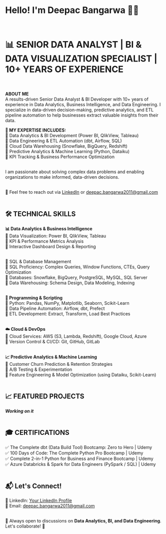 # Hello! I'm Deepac Bangarwa 👋😃


# </br>**📊 SENIOR DATA ANALYST | BI & DATA VISUALIZATION SPECIALIST | 10+ YEARS OF EXPERIENCE**</br></br>

**ABOUT ME**</br>
A results-driven Senior Data Analyst & BI Developer with 10+ years of experience in Data Analytics, Business Intelligence, and Data Engineering. I specialize in data-driven decision-making, predictive analytics, and ETL pipeline automation to help businesses extract valuable insights from their data.

**🚀 MY EXPERTISE INCLUDES:** </br>
🚀 Data Analytics & BI Development (Power BI, QlikView, Tableau)</br>
🚀 Data Engineering & ETL Automation (dbt, Airflow, SQL)</br>
🚀 Cloud Data Warehousing (Snowflake, BigQuery, Redshift)</br>
🚀 Predictive Analytics & Machine Learning (Python, Dataiku)</br>
🚀 KPI Tracking & Business Performance Optimization</br></br>

I am passionate about solving complex data problems and enabling organizations to make informed, data-driven decisions.</br></br>

📩 Feel free to reach out via [LinkedIn](https://www.linkedin.com/in/deepacbangarwa/) or deepac.bangarwa2011@gmail.com</br></br>

## **🛠️ TECHNICAL SKILLS**</br>
**📊 Data Analytics & Business Intelligence**</br>
🚀 Data Visualization: Power BI, QlikView, Tableau</br>
🚀 KPI & Performance Metrics Analysis</br>
🚀 Interactive Dashboard Design & Reporting</br></br>

💾 SQL & Database Management</br>
🚀 SQL Proficiency: Complex Queries, Window Functions, CTEs, Query Optimization</br>
🚀 Databases: Snowflake, BigQuery, PostgreSQL, MySQL, SQL Server</br>
🚀 Data Warehousing: Schema Design, Data Modeling, Indexing</br></br>

**🐍 Programming & Scripting**</br>
🚀 Python: Pandas, NumPy, Matplotlib, Seaborn, Scikit-Learn</br>
🚀 Data Pipeline Automation: Airflow, dbt, Prefect</br>
🚀 ETL Development: Extract, Transform, Load Best Practices</br></br>

**☁️ Cloud & DevOps**</br>
🚀 Cloud Services: AWS (S3, Lambda, Redshift), Google Cloud, Azure</br>
🚀 Version Control & CI/CD: Git, GitHub, GitLab </br></br>

**📈 Predictive Analytics & Machine Learning**</br>
🚀 Customer Churn Prediction & Retention Strategies</br>
🚀 A/B Testing & Experimentation</br>
🚀 Feature Engineering & Model Optimization (using Dataiku, Scikit-Learn)</br></br>

## **📈 FEATURED PROJECTS**</br>
 ***Working on it***</br></br>


## 🎓 CERTIFICATIONS</br>
✅ The Complete dbt (Data Build Tool) Bootcamp: Zero to Hero | Udemy</br>
✅ 100 Days of Code: The Complete Python Pro Bootcamp | Udemy</br>
✅ Complete 2-in-1 Python for Business and Finance Bootcamp | Udemy</br>
✅ Azure Databricks & Spark for Data Engineers (PySpark / SQL) | Udemy</br></br>

## 📬 Let's Connect!</br>
💼 LinkedIn: [Your LinkedIn Profile](https://www.linkedin.com/in/deepacbangarwa/)</br>
📧 Email: deepac.bangarwa2011@gmail.com</br></br>

💬 Always open to discussions on **Data Analytics, BI, and Data Engineering**. Let's collaborate! 🚀
